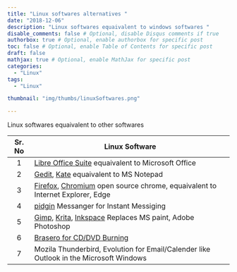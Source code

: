 ```yaml
---
title: "Linux softwares alternatives "
date: "2018-12-06"
description: "Linux softwares equaivalent to windows softwares "
disable_comments: false # Optional, disable Disqus comments if true
authorbox: true # Optional, enable authorbox for specific post
toc: false # Optional, enable Table of Contents for specific post
draft: false
mathjax: true # Optional, enable MathJax for specific post
categories:
  - "Linux"
tags:
  - "Linux"

thumbnail: "img/thumbs/linuxSoftwares.png"

---
```

Linux softwares equaivalent to other softwares
<!--more-->

| Sr. No            |  Linux Software    |
|:-----------------:|--------------------|
|1| [Libre Office Suite](https://www.libreoffice.org/) equaivalent to Microsoft Office|
|2| [Gedit](https://wiki.gnome.org/Apps/Gedit), [Kate](https://kate-editor.org/) equaivalent to MS Notepad  |
|3| [Firefox](https://www.mozilla.org/en-US/firefox/new/), [Chromium](https://www.chromium.org/chromium-os) open source chrome,  equaivalent to Internet Explorer, Edge   |
|4| [pidgin](http://pidgin.im/)  Messanger for Instant Messiging |
|5| [Gimp](https://www.gimp.org/), [Krita](https://krita.org/en/), [Inkspace](https://inkscape.org/) Replaces MS paint, Adobe Photoshop   |
|6 |[Brasero for CD/DVD Burning](https://wiki.gnome.org/Apps/Brasero)  |
|7 | Mozila Thunderbird, Evolution for Email/Calender like Outlook in the Microsoft Windows  |
